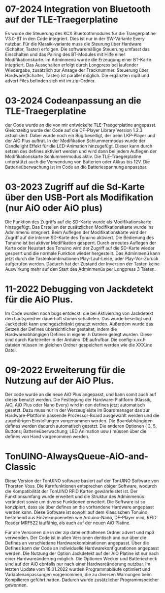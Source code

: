 # 07-2024 Integration von Bluetooth auf der TLE-Traegerplatine
Es wurde die Steuerung des KCX Bluetoothmodules für die Traegerplatine V3.0-BT in den Code integriert. Dies ist nur in der SW-Variante Every nutzbar. Für die Klassik-variante muss die Steurung über Hardware (Schalter, Taster) erfolgen.
Die softwaremäßige Steuerung umfasst das Einschalten und das Pairing des BT-Modules mit Hilfe einer Modifikationskarte. Im Adminmenü wurde die Erzeugung einer BT-Karte integriert. Das Ausschalten erfolgt durch Longpress bei laufender Wiedergabe, zusätzlich zur Ansage der Tracknummer. Steuerung über Hardware(Schalter, Taster) ist parallel möglich.
Die ergänzten mp3 und advert Files befinden sich mit im zip-Ordner.

# 03-2024 Codeanpassung an die TLE-Traegerplatine
der Code wurde an die von mir entwickelte TLE-Traegerplatine angepasst. Gleichzeitig wurde der Code auf die DF-Player Library Version 1.2.3 aktualisiert. Dabei wurde noch ein Bug beseitigt, der beim LKP-Player und der AiO Plus auftrat.
In der Modifikation Schlummermodus wurde der Candlelight Effekt für die LED-Animation hinzugefügt. Dieser kann durch setzen des defines aktiviert werden und wird dann bei jedem Auflegen der Modifikationskarte Schlummermodus aktiv.
Die TLE-Traegerplatine unterstützt auch die Verwendung von Batterien oder Akkus bis 12V. Die Batterieüberwachung ist im Code an die Batteriespannung anpassbar.

# 03-2023 Zugriff auf die Sd-Karte über den USB-Port als Modifikation (nur AiO oder AiO plus)
Die Funktion des Zugriffs auf die SD-Karte wurde als Modifikationskarte hinzugefügt. 
Das Erstellen der zusätzlichen Modifikationskarte wurde ins Adminmenü integriert.
Beim Auflegen der Modifikationskarte wird der Zugriff auf die interne SD-Karte des Tonuino aktiviert.
Die Bedienung des Tonuino ist bei aktiver Modifikation gesperrt. Durch erneutes Auflegen der Karte
oder Neustart des Tonuino wird der Zugriff auf die SD-Karte wieder gesperrt und die normale Funktion wieder hergestellt.
Das Adminmenü kann jetzt durch die Tastenkombinationen Play-Laut-Leise, oder Play-Vor-Zurück aufgerufen werden.
Dadurch hat der Zustand der Inversion der Tasten keine Auswirkung mehr auf den Start des Adminmenüs per Longpress 3 Tasten.

# 11-2022 Debugging von Jackdetekt für die AiO Plus.
Im Code wurden noch bugs entdeckt. die bei Aktivierung von Jackdetekt den Lautsprecher dauerhaft stumm schalteten.
Das wurde beseitigt und Jackdetekt kann uneingeschränkt genutzt werden.
Außerdem wurde das Setzen der Defines übersichtlicher gestaltet, indem die Hardwareabhängigen Defines in eigene .h Dateien gelegt wurden.
Diese sind durch Karteireiter in der Arduino IDE aufrufbar. Die config-x.xx.h dateien müssen im gleichen Ordner gespeichert werden wie die XXX.ino Datei.

# 09-2022 Erweiterung für die Nutzung auf der AiO Plus.
Der code wurde an die neue AiO Plus angepasst, und kann somit auch auf dieser 
benutzt werden. Die Festlegung der Hardware-Plattform (Klassik, AiO, AiO Plus oder Nano Every)
wird in den defines jetzt automatisch gesetzt. Dazu muss nur in der Werzeugleiste im
Boardmanager das zur Hardware-Plattform passende Prozessor-Board ausgewählt werden und die zugehörigen Einstellungen
vorgenommen werden. Die Boardabhängigen defines werden dadurch automatisch gesetzt.
Die anderen Optionen ( 3, 5, Buttons;  Batterieüberwachung; LED Animation usw.) müssen 
über die defines von Hand vorgenommen werden.


# TonUINO-AlwaysQueue-AiO-and-Classic
Diese Version der TonUINO software basiert auf der TonUINO Software von Thorsten Voss.
Die Kernfunktionen entsprechen obiger Software, wodurch die Kompatibilität
der TonUINO RFID Karten gewährleistet ist.
Der Funktionsumfang wurde erweitert und die Struktur des Adminmenüs
verändert sowie um diverse Funktionen erweitert.
Die Software ist so konzipiert, dass sie über defines an die vorhandene Hardware
angepasst werden kann.
Diese Software ist sowohl auf dem Klassischen Tonuino, bestehend aus Einzelkmpoeneten
wie Arduino-Nano, DF-Player mini, RFID Reader MRF522 lauffähig,
als auch auf der neuen AiO Platine.

Für alle Versionen die in der zip datei enthaltenen Ordner advert und mp3 verwenden.
Der Code ist in allen Versionen dentisch und nur über die Defines an verschiedene 
Hardwarekombinationen angepasst.
Über die Defines kann der Code an indiwiduelle Hardwarekonfigurationen angepasst werden.
Die Nutzung der Option Jackdetekt auf der AiO Platine ist nur nach einer Hardwareänderung 
möglich. 
Die Optionen Wecker und Batteriecheck sind auf der AiO ebnfalls nur nach einer
Hardwareänderung nutzbar.
Im letzten Update vom 18.01.2022 wurden Programmabläufe optimiert und Variablenanpassungen
vorgenommen, die zu diversen Warnungen beim Kompilieren geführt hatten.
Dadurch wurde zusätzlicher Programmspeicher gewonnen.
